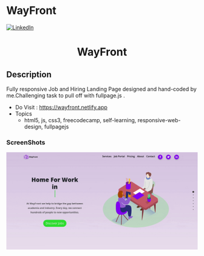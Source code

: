 # WayFront

[![LinkedIn][linkedin-shield]][linkedin-url]

<h1 align="center">WayFront</h1>

## Description
Fully responsive Job and Hiring Landing Page designed and hand-coded by me.Challenging task to pull off with fullpage.js .
- Do Visit : https://wayfront.netlify.app
- Topics
  - html5, js, css3, freecodecamp, self-learning, responsive-web-design, fullpagejs

### ScreenShots
![alt text](assets/img/rec-min.gif "GIF Image")

<!-- MARKDOWN LINKS & IMAGES -->
<!-- https://www.markdownguide.org/basic-syntax/#reference-style-links -->
[linkedin-shield]: https://img.shields.io/badge/-LinkedIn-black.svg?style=for-the-badge&logo=linkedin&colorB=555
[linkedin-url]: https://www.linkedin.com/in/shyam-bodke/
